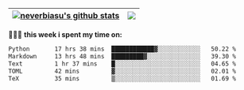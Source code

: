 | <a href="https://github.com/neverbiasu"><img align="center" src="https://github-readme-stats.vercel.app/api?username=neverbiasu&theme=dracula&show_icons=true&hide_border=true&count_private=true" alt="neverbiasu's github stats" /></a> | <a href="https://github.com/neverbiasu"><img align="center" src="https://github-readme-stats.vercel.app/api/top-langs/?username=neverbiasu&theme=dracula&show_icons=true&hide_border=true&layout=compact" /></a> |
| ------------- | ------------- |

👨🏾‍💻 **this week i spent my time on:**
<!--START_SECTION:waka-->

```txt
Python       17 hrs 38 mins  ████████████▓░░░░░░░░░░░░   50.22 %
Markdown     13 hrs 48 mins  █████████▓░░░░░░░░░░░░░░░   39.30 %
Text         1 hr 37 mins    █░░░░░░░░░░░░░░░░░░░░░░░░   04.65 %
TOML         42 mins         ▓░░░░░░░░░░░░░░░░░░░░░░░░   02.01 %
TeX          35 mins         ▒░░░░░░░░░░░░░░░░░░░░░░░░   01.69 %
```

<!--END_SECTION:waka-->

